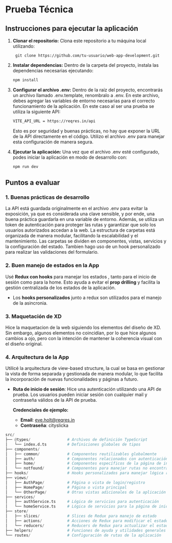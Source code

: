 # Prueba Técnica

## Instrucciones para ejecutar la aplicación

1. **Clonar el repositorio:**
Clona este repositorio a tu máquina local utilizando:

        git clone https://github.com/tu-usuario/web-app-development.git

2. **Instalar dependencias:**
    Dentro de la carpeta del proyecto, instala las dependencias necesarias ejecutando:

    ```bash
    npm install
    ```

3. **Configurar el archivo .env:**
    Dentro de la raíz del proyecto, encontrarás un archivo llamado .env.template, renombralo a .env. En este archivo, debes agregar las variables de entorno necesarias para el correcto funcionamiento de la aplicación.
    En este caso al ser una prueba se utiliza la siguiente API:

    ```bash
    VITE_API_URL = https://reqres.in/api
    ```
    Esto es por seguridad y buenas prácticas, no hay que exponer la URL de la API directamente en el código. Utilizo el archivo .env para manejar esta configuración de manera segura.

4. **Ejecutar la aplicación:**
    Una vez que el archivo .env esté configurado, podes iniciar la aplicación en modo de desarrollo con:

    ```bash
    npm run dev
    ```


## Puntos a evaluar

### 1. Buenas prácticas de desarrollo

La API está guardada originalmente en el archivo .env para evitar la exposición, ya que es considerada una clave sensible, y por ende, una buena práctica guardarla en una variable de entorno.
Además, se utiliza un token de autenticación para proteger las rutas y garantizar que solo los usuarios autorizados accedan a la web.
La estructura de carpetas está organizada de manera modular, facilitando la escalabilidad y el mantenimiento. Las carpetas se dividen en componentes, vistas, servicios y la configuración del estado.
Tambien hago uso de un hook personalizado para realizar las validaciones del formulario. 

### 2. Buen manejo de estados en la App

Usé **Redux con hooks** para manejar los estados , tanto para el inicio de sesión como para la home. Esto ayuda a evitar el **prop drilling** y facilita la gestión centralizada de los estados de la aplicación.

- Los **hooks personalizados** junto a redux son utilizados para el manejo de la asincronia.

### 3. Maquetación de XD

Hice la maquetacion de la web siguiendo los elementos del diseño de XD. Sin embargo, algunos elementos no coincidían, por lo que hice algunos cambios a ojo, pero con la intención de mantener la coherencia visual con el diseño original.

### 4. Arquitectura de la App

Utilicé la arquitectura de view-based structure, la cual se basa en gestionar la vista de forma separada y gestionada de manera modular, lo que facilita la incorporación de nuevas funcionalidades y páginas a futuro.

- **Ruta de inicio de sesión**: Hice una autenticación utilizando una API de prueba. Los usuarios pueden iniciar sesión con cualquier mail y contraseña válidos de la API de prueba.

  **Credenciales de ejemplo:**
  - **Email**: eve.holt@reqres.in
  - **Contraseña**: cityslicka

```python
src/
├── @types/                # Archivos de definición TypeScript
│   └── index.d.ts         # Definiciones globales de tipos
├── components/
│   ├── common/            # Componentes reutilizables globalmente
│   ├── auth/              # Componentes relacionados con autenticación
│   ├── home/              # Componentes específicos de la página de inicio
│   └── notfound/          # Componentes para manejar rutas no encontradas (404)
├── hooks/                 # Hooks personalizados para manejar lógica reutilizable
├── views/
│   ├── AuthPage/          # Página o vista de login/registro
│   ├── HomePage/          # Página o vista principal
│   └── OtherPage/         # Otras vistas adicionales de la aplicación
├── services/
│   ├── authService.ts     # Lógica de servicios para autenticación
│   └── homeService.ts     # Lógica de servicios para la página de inicio
├── store/
│   ├── slices/            # Slices de Redux para manejo de estado
│   ├── actions/           # Acciones de Redux para modificar el estado
│   └── reducers/          # Reducers de Redux para actualizar el estado
├── helpers/               # Funciones de ayuda y utilidades generales
└── routes/                # Configuración de rutas de la aplicación
```